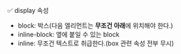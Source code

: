 ✅ display 속성

* block: 박스(다음 엘리먼트는 <b>무조건 아래</b>에 위치해야 한다.)
* inline-block: 옆에 붙일 수 있는 block
* inline: 무조건 텍스트로 취급한다.(box 관련 속성 전부 무시)